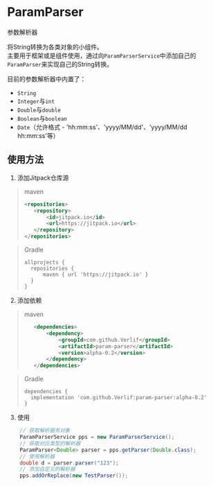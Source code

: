 # ParamParser
参数解析器

将String转换为各类对象的小组件。  
主要用于框架或是组件使用，通过向`ParamParserService`中添加自己的`ParamParser`来实现自己的String转换。

目前的参数解析器中内置了：
* `String`
* `Integer`与`int`
* `Double`与`double`
* `Boolean`与`boolean`
* `Date`（允许格式 - 'hh:mm:ss'、'yyyy/MM/dd'、'yyyy/MM/dd hh:mm:ss'等）

## 使用方法

1. 添加Jitpack仓库源

> maven
> ```xml
> <repositories>
>    <repository>
>        <id>jitpack.io</id>
>        <url>https://jitpack.io</url>
>    </repository>
> </repositories>
> ```

> Gradle
> ```text
> allprojects {
>   repositories {
>       maven { url 'https://jitpack.io' }
>   }
> }
> ```

2. 添加依赖

> maven
> ```xml
>    <dependencies>
>        <dependency>
>            <groupId>com.github.Verlif</groupId>
>            <artifactId>param-parser</artifactId>
>            <version>alpha-0.2</version>
>        </dependency>
>    </dependencies>
> ```

> Gradle
> ```text
> dependencies {
>   implementation 'com.github.Verlif:param-parser:alpha-0.2'
> }
> ```

3. 使用
```java
    // 获取解析服务对象
    ParamParserService pps = new ParamParserService();
    // 获取对应类型的解析器
    ParamParser<Double> parser = pps.getParser(Double.class);
    // 使用解析器
    double d = parser.parser("123");
    // 添加自定义的解析器
    pps.addOrReplace(new TestParser());
```